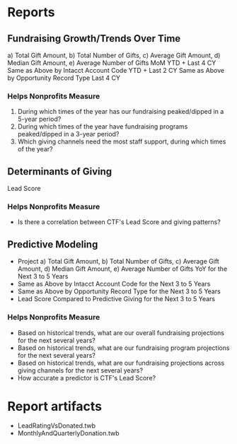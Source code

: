 # Reports
## Fundraising Growth/Trends Over Time
a) Total Gift Amount, b) Total Number of Gifts, c) Average Gift Amount, d) Median Gift Amount, e) Average Number of Gifts MoM YTD + Last 4 CY
Same as Above by Intacct Account Code YTD + Last 2 CY
Same as Above by Opportunity Record Type Last 4 CY
### Helps Nonprofits Measure
1) During which times of the year has our fundraising peaked/dipped in a 5-year period?
2) During which times of the year have fundraising programs peaked/dipped in a 3-year period?
3) Which giving channels need the most staff support, during which times of the year?

## Determinants of Giving
Lead Score
### Helps Nonprofits Measure
* Is there a correlation between CTF's Lead Score and giving patterns?

## Predictive Modeling
* Project a) Total Gift Amount, b) Total Number of Gifts, c) Average Gift Amount, d) Median Gift Amount, e) Average Number of Gifts YoY for the Next 3 to 5 Years
* Same as Above by Intacct Account Code for the Next 3 to 5 Years
* Same as Above by Opportunity Record Type for the Next 3 to 5 Years
* Lead Score Compared to Predictive Giving for the Next 3 to 5 Years

### Helps Nonprofits Measure
* Based on historical trends, what are our overall fundraising projections for the next several years?
* Based on historical trends, what are our fundraising program projections for the next several years?
* Based on historical trends, what are our fundraising projections across giving channels for the next several years?
* How accurate a predictor is CTF's Lead Score?

# Report artifacts

* LeadRatingVsDonated.twb
* MonthlyAndQuarterlyDonation.twb
